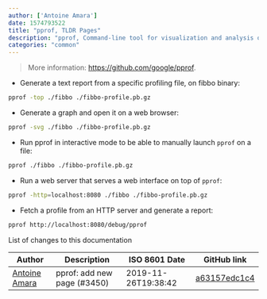 ```yaml
---
author: ['Antoine Amara']
date: 1574793522
title: "pprof, TLDR Pages"
description: "pprof, Command-line tool for visualization and analysis of profile data."
categories: "common"
---
```

> More information: <https://github.com/google/pprof>.

- Generate a text report from a specific profiling file, on fibbo binary:

```bash
pprof -top ./fibbo ./fibbo-profile.pb.gz
```

- Generate a graph and open it on a web browser:

```bash
pprof -svg ./fibbo ./fibbo-profile.pb.gz
```

- Run pprof in interactive mode to be able to manually launch `pprof` on a file:

```bash
pprof ./fibbo ./fibbo-profile.pb.gz
```

- Run a web server that serves a web interface on top of `pprof`:

```bash
pprof -http=localhost:8080 ./fibbo ./fibbo-profile.pb.gz
```

- Fetch a profile from an HTTP server and generate a report:

```bash
pprof http://localhost:8080/debug/pprof
```
List of changes to this documentation


Author | Description | ISO 8601 Date | GitHub link
------|-----|-----|-----
[Antoine Amara](mailto:amara.antoine@gmail.com) | pprof: add new page (#3450) | 2019-11-26T19:38:42 | [a63157edc1c4](https://github.com/tldr-pages/tldr/commit/a63157edc1c4b91138693b392b58bc738de8d3a9)

